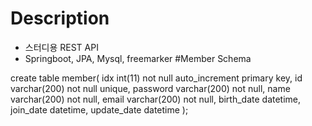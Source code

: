 # Description
 - 스터디용 REST API
 - Springboot, JPA, Mysql, freemarker
#Member Schema

create table member(
	idx int(11) not null auto_increment primary key,
	id varchar(200) not null unique,
	password varchar(200) not null,
	name varchar(200) not null,
	email varchar(200) not null,
	birth_date datetime,
	join_date datetime,
	update_date datetime
);

